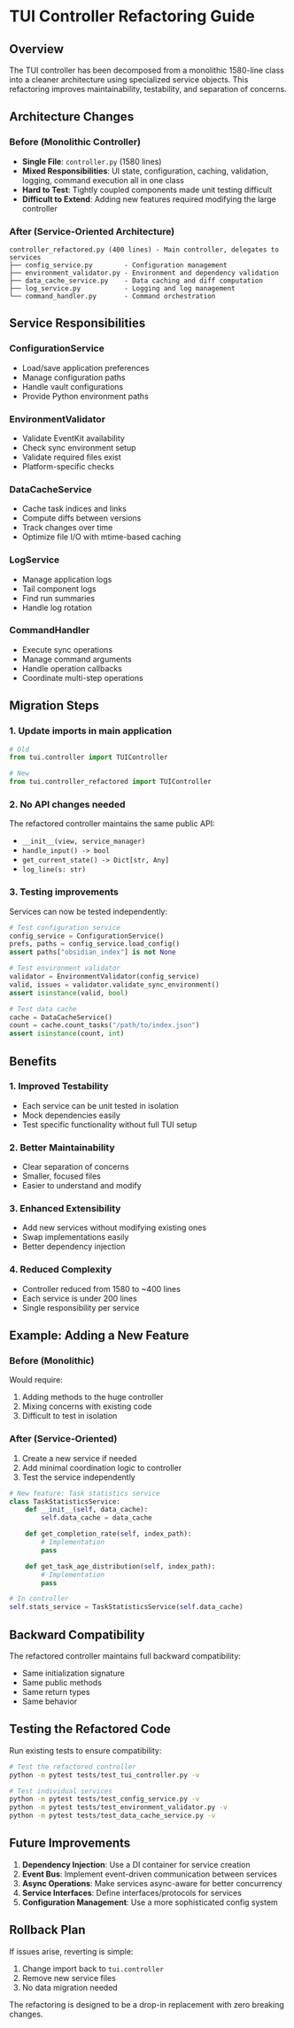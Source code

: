 # TUI Controller Refactoring Guide

## Overview

The TUI controller has been decomposed from a monolithic 1580-line class into a cleaner architecture using specialized service objects. This refactoring improves maintainability, testability, and separation of concerns.

## Architecture Changes

### Before (Monolithic Controller)
- **Single File**: `controller.py` (1580 lines)
- **Mixed Responsibilities**: UI state, configuration, caching, validation, logging, command execution all in one class
- **Hard to Test**: Tightly coupled components made unit testing difficult
- **Difficult to Extend**: Adding new features required modifying the large controller

### After (Service-Oriented Architecture)
```
controller_refactored.py (400 lines) - Main controller, delegates to services
├── config_service.py        - Configuration management
├── environment_validator.py - Environment and dependency validation
├── data_cache_service.py    - Data caching and diff computation
├── log_service.py           - Logging and log management
└── command_handler.py       - Command orchestration
```

## Service Responsibilities

### ConfigurationService
- Load/save application preferences
- Manage configuration paths
- Handle vault configurations
- Provide Python environment paths

### EnvironmentValidator
- Validate EventKit availability
- Check sync environment setup
- Validate required files exist
- Platform-specific checks

### DataCacheService
- Cache task indices and links
- Compute diffs between versions
- Track changes over time
- Optimize file I/O with mtime-based caching

### LogService
- Manage application logs
- Tail component logs
- Find run summaries
- Handle log rotation

### CommandHandler
- Execute sync operations
- Manage command arguments
- Handle operation callbacks
- Coordinate multi-step operations

## Migration Steps

### 1. Update imports in main application

```python
# Old
from tui.controller import TUIController

# New
from tui.controller_refactored import TUIController
```

### 2. No API changes needed

The refactored controller maintains the same public API:
- `__init__(view, service_manager)`
- `handle_input() -> bool`
- `get_current_state() -> Dict[str, Any]`
- `log_line(s: str)`

### 3. Testing improvements

Services can now be tested independently:

```python
# Test configuration service
config_service = ConfigurationService()
prefs, paths = config_service.load_config()
assert paths["obsidian_index"] is not None

# Test environment validator
validator = EnvironmentValidator(config_service)
valid, issues = validator.validate_sync_environment()
assert isinstance(valid, bool)

# Test data cache
cache = DataCacheService()
count = cache.count_tasks("/path/to/index.json")
assert isinstance(count, int)
```

## Benefits

### 1. Improved Testability
- Each service can be unit tested in isolation
- Mock dependencies easily
- Test specific functionality without full TUI setup

### 2. Better Maintainability
- Clear separation of concerns
- Smaller, focused files
- Easier to understand and modify

### 3. Enhanced Extensibility
- Add new services without modifying existing ones
- Swap implementations easily
- Better dependency injection

### 4. Reduced Complexity
- Controller reduced from 1580 to ~400 lines
- Each service is under 200 lines
- Single responsibility per service

## Example: Adding a New Feature

### Before (Monolithic)
Would require:
1. Adding methods to the huge controller
2. Mixing concerns with existing code
3. Difficult to test in isolation

### After (Service-Oriented)
1. Create a new service if needed
2. Add minimal coordination logic to controller
3. Test the service independently

```python
# New feature: Task statistics service
class TaskStatisticsService:
    def __init__(self, data_cache):
        self.data_cache = data_cache

    def get_completion_rate(self, index_path):
        # Implementation
        pass

    def get_task_age_distribution(self, index_path):
        # Implementation
        pass

# In controller
self.stats_service = TaskStatisticsService(self.data_cache)
```

## Backward Compatibility

The refactored controller maintains full backward compatibility:
- Same initialization signature
- Same public methods
- Same return types
- Same behavior

## Testing the Refactored Code

Run existing tests to ensure compatibility:

```bash
# Test the refactored controller
python -m pytest tests/test_tui_controller.py -v

# Test individual services
python -m pytest tests/test_config_service.py -v
python -m pytest tests/test_environment_validator.py -v
python -m pytest tests/test_data_cache_service.py -v
```

## Future Improvements

1. **Dependency Injection**: Use a DI container for service creation
2. **Event Bus**: Implement event-driven communication between services
3. **Async Operations**: Make services async-aware for better concurrency
4. **Service Interfaces**: Define interfaces/protocols for services
5. **Configuration Management**: Use a more sophisticated config system

## Rollback Plan

If issues arise, reverting is simple:
1. Change import back to `tui.controller`
2. Remove new service files
3. No data migration needed

The refactoring is designed to be a drop-in replacement with zero breaking changes.
